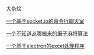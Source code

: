 大杂烩

[一个基于socket.io的命令行聊天室](./command-chat)

[一个不知道从哪搬来的癞子麻将算法](./mjlib_js)

[一个基于electron的excel处理程序](./process-excel)